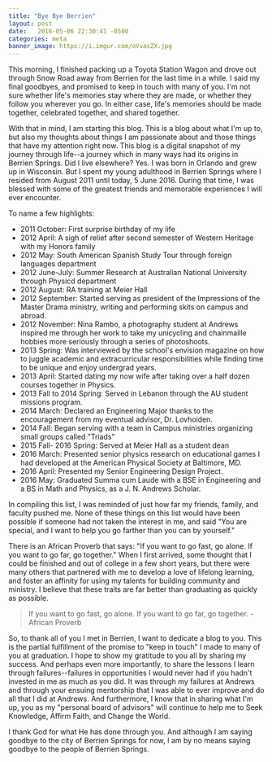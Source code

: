 ```yaml
---
title: "Bye Bye Berrien"
layout: post
date:   2016-05-06 22:30:41 -0500
categories: meta
banner_image: https://i.imgur.com/oVvasZX.jpg
---
```



<!-- ![Po and friend say goodbye to Berrien... for now.](https://i.imgur.com/oVvasZX.jpg) -->

This morning, I finished packing up a Toyota Station Wagon and drove out through Snow Road away from Berrien for the last time in a while. I said my final goodbyes, and promised to keep in touch with many of you. I'm not sure whether life's memories stay where they are made, or whether they follow you wherever you go. In either case, life's memories should be made together, celebrated together, and shared together.

With that in mind, I am starting this blog. This is a blog about what I'm up to, but also my thoughts about things I am passionate about and those things that have my attention right now. This blog is a digital snapshot of my journey through life--a journey which in many ways had its origins in Berrien Springs. Did I live elsewhere? Yes. I was born in Orlando and grew up in Wisconsin. But I spent my young adulthood in Berrien Springs where I resided from August 2011 until today, 5 June 2016. During that time, I was blessed with some of the greatest friends and memorable experiences I will ever encounter. 

To name a few highlights:

- 2011 October: First surprise birthday of my life
- 2012 April: A sigh of relief after second semester of Western Heritage with my Honors family
- 2012 May: South American Spanish Study Tour through foreign languages department
- 2012 June-July: Summer Research at Australian National University through Physicd department
- 2012 August: RA training at Meier Hall
- 2012 September: Started serving as president of the Impressions of the Master Drama ministry, writing and performing skits on campus and abroad.
- 2012 November: Nina Rambo, a photography student at Andrews inspired me through her work to take my unicycling and chainmaille hobbies more seriously through a series of photoshoots.
- 2013 Spring: Was interviewed by the school's envision magazine on how to juggle academic and extracurricular responsibilities while finding time to be unique and enjoy undergrad years.
- 2013 April: Started dating my now wife after taking over a half dozen courses together in Physics.
- 2013 Fall to 2014 Spring: Served in Lebanon through the AU student missions program.
- 2014 March: Declared an Engineering Major thanks to the encouragement from my eventual advisor, Dr. Lovhoiden.
- 2014 Fall: Began serving with a team in Campus ministries organizing small groups called "Triads"
- 2015 Fall- 2016 Spring: Served at Meier Hall as a student dean
- 2016 March: Presented senior physics research on educational games I had developed at the American Physical Society at Baltimore, MD.
- 2016 April: Presented my Senior Engineering Design Project.
- 2016 May: Graduated Summa cum Laude with a BSE in Engineering and a BS in Math and Physics, as a J. N. Andrews Scholar.

In compiling this list, I was reminded of just how far my friends, family, and faculty pushed me. None of these things on this list would have been possible if someone had not taken the interest in me, and said "You are special, and I want to help you go farther than you can by yourself."

There is an African Proverb that says: "If you want to go fast, go alone. If you want to go far, go together." When I first arrived, some thought that I could be finished and out of college in a few short years, but there were many others that partnered with me to develop a love of lifelong learning, and foster an affinity for using my talents for building community and ministry. I believe that these traits are far better than graduating as quickly as possible.

> If you want to go fast, go alone. If you want to go far, go together. - African Proverb

So, to thank all of you I met in Berrien, I want to dedicate a blog to you. This is the partial fulfillment of the promise to "keep in touch" I made to many of you at  graduation. I hope to show my gratitude to you all by sharing my success. And perhaps even more importantly, to share the lessons I learn through failures--failures in opportunities I would never had if you hadn't invested in me as much as you did. It was through my failures at Andrews and through your ensuing mentorship that I was able to ever improve and do all that I did at Andrews. And furthermore, I know that in sharing what I'm up, you as my "personal board of advisors" will continue to help me to Seek Knowledge, Affirm Faith, and Change the World.

I thank God for what He has done through you. And although I am saying goodbye to the city of Berrien Springs for now, I am by no means saying goodbye to the people of Berrien Springs.
